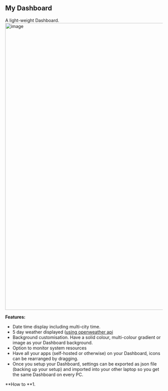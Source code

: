 <h2>My Dashboard</h2> A light-weight Dashboard.




<img width="1603" height="917" alt="image" src="https://github.com/user-attachments/assets/181796e0-f219-4598-a492-ba696541fb03" />

**Features:**
- Date time display including multi-city time.
- 5 day weather displayed ([using openweather api](https://openweathermap.org/)
- Background customisation. Have a solid colour, multi-colour gradient or image as your Dashboard background.
- Option to monitor system resources
- Have all your apps (self-hosted or otherwise) on your Dashboard, icons can be rearranged by dragging.
- Once you setup your Dashboard, settings can be exported as json file (backing up your setup) and imported into your other laptop so you get the same Dashboard on every PC.

**How to
**1. 
